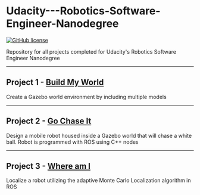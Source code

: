 
# Udacity---Robotics-Software-Engineer-Nanodegree

[![GitHub license](https://img.shields.io/bower/l/mi.svg?style=for-the-badge)](https://img.shields.io/bower/l/:packageName.svg)

Repository for all projects completed for Udacity's Robotics Software Engineer Nanodegree

___

## Project 1 - [Build My World](https://github.com/matthewashley1/Udacity---Robotics-Software-Engineer-Nanodegree/tree/master/Build%20My%20World)

Create a Gazebo world environment by including multiple models

___

## Project 2 - [Go Chase It](https://github.com/matthewashley1/Udacity---Robotics-Software-Engineer-Nanodegree/tree/master/Go%20Chase%20It)

Design a mobile robot housed inside a Gazebo world that will chase a white ball. Robot is programmed with ROS using C++ nodes

___

## Project 3 - [Where am I]()

Localize a robot utilizing the adaptive Monte Carlo Localization algorithm in ROS